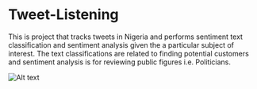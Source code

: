 # Tweet-Listening
This is project that tracks tweets in Nigeria and performs sentiment text classification and sentiment analysis given the a particular subject of interest. The text classifications are related to finding potential customers and sentiment analysis is for reviewing public figures i.e. Politicians.

![Alt text](/master/1.PNG?raw=true "Optional Title")

